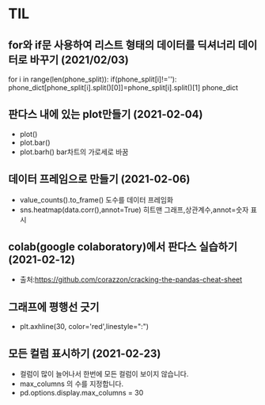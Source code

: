 # TIL
## for와 if문 사용하여 리스트 형태의 데이터를 딕셔너리 데이터로 바꾸기 (2021/02/03)
 for i in range(len(phone_split)):
    if(phone_split[i]!=''):
        phone_dict[phone_split[i].split()[0]]=phone_split[i].split()[1]
phone_dict

## 판다스 내에 있는 plot만들기 (2021-02-04)
* plot()
* plot.bar()
* plot.barh() bar차트의 가로세로 바꿈


## 데이터 프레임으로 만들기 (2021-02-06)
* value_counts().to_frame() 도수를 데이터 프레임화
* sns.heatmap(data.corr(),annot=True) 히트맨 그래프,상관계수,annot=숫자 표시

## colab(google colaboratory)에서 판다스 실습하기 (2021-02-12)
* 출처:https://github.com/corazzon/cracking-the-pandas-cheat-sheet 

## 그래프에 평행선 긋기 
* plt.axhline(30, color='red',linestyle=":")


## 모든 컬럼 표시하기  (2021-02-23)
* 컬럼이 많이 늘어나서 한번에 모든 컬럼이 보이지 않습니다.
* max_columns 의 수를 지정합니다.
* pd.options.display.max_columns = 30
